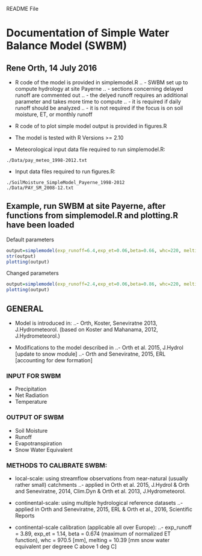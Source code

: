 README File 
# Documentation of Simple Water Balance Model (SWBM)
## Rene Orth, 14 July 2016


- R code of the model is provided in simplemodel.R
.. - SWBM set up to compute hydrology at site Payerne
.. - sections concerning delayed runoff are commented out
.. - the delyed runoff requires an additional parameter and takes more time to compute
.. - it is required if daily runoff should be analyzed
.. - it is not required if the focus is on soil moisture, ET, or monthly runoff

- R code of to plot simple model output is provided in figures.R

- The model is tested with R Versions >= 2.10

- Meteorological input data file required to run simplemodel.R:
```
./Data/pay_meteo_1998-2012.txt
```

- Input data files required to run figures.R:
```
./SoilMoisture_SimpleModel_Payerne_1998-2012
./Data/PAY_SM_2008-12.txt
```


## Example, run SWBM at site Payerne, after functions from simplemodel.R and plotting.R have been loaded

Default parameters 
```R
output=simplemodel(exp_runoff=6.4,exp_et=0.06,beta=0.66, whc=220, melting=3)
str(output)
plotting(output)
```

Changed parameters
```R
output=simplemodel(exp_runoff=2.4,exp_et=0.06,beta=0.86, whc=220, melting=3)
plotting(output)
```


## GENERAL

- Model is introduced in:
..- Orth, Koster, Seneviratne 2013, J.Hydrometeorol. (based on Koster and Mahanama, 2012, J.Hydrometeorol.)

- Modifications to the model described in 
..- Orth et al. 2015, J.Hydrol [update to snow module]
..- Orth and Seneviratne, 2015, ERL [accounting for dew formation]

### INPUT FOR SWBM
- Precipitation
- Net Radiation
- Temperature

### OUTPUT OF SWBM
- Soil Moisture
- Runoff
- Evapotranspiration
- Snow Water Equivalent

### METHODS TO CALIBRATE SWBM:

- local-scale: using streamflow observations from near-natural (usually rather small) catchments
..- applied in Orth et al. 2015, J.Hydrol & Orth and Seneviratne, 2014, Clim.Dyn & Orth et al. 2013, J.Hydrometeorol.
- continental-scale: using multiple hydrological reference datasets
..- applied in Orth and Seneviratne, 2015, ERL & Orth et al., 2016, Scientific Reports 

- continental-scale calibration (applicable all over Europe): 
..- exp_runoff = 3.89, exp_et = 1.14, beta = 0.674 (maximum of normalized ET function), whc = 970.5 [mm], melting = 10.39 [mm snow water equivalent per degreee C above 1 deg C]

